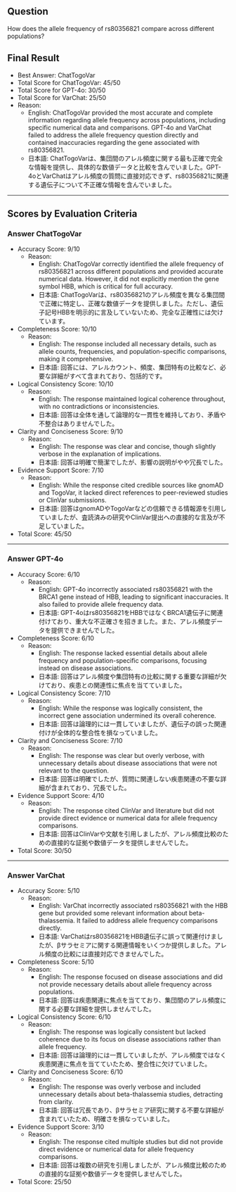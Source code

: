 ## Question

How does the allele frequency of rs80356821 compare across different populations?

## Final Result

- Best Answer: ChatTogoVar
- Total Score for ChatTogoVar: 45/50
- Total Score for GPT-4o: 30/50
- Total Score for VarChat: 25/50
- Reason:
  - English: ChatTogoVar provided the most accurate and complete information regarding allele frequency across populations, including specific numerical data and comparisons. GPT-4o and VarChat failed to address the allele frequency question directly and contained inaccuracies regarding the gene associated with rs80356821.
  - 日本語: ChatTogoVarは、集団間のアレル頻度に関する最も正確で完全な情報を提供し、具体的な数値データと比較を含んでいました。GPT-4oとVarChatはアレル頻度の質問に直接対応できず、rs80356821に関連する遺伝子について不正確な情報を含んでいました。

---

## Scores by Evaluation Criteria

### Answer ChatTogoVar
- Accuracy Score: 9/10
  - Reason: 
    - English: ChatTogoVar correctly identified the allele frequency of rs80356821 across different populations and provided accurate numerical data. However, it did not explicitly mention the gene symbol HBB, which is critical for full accuracy.
    - 日本語: ChatTogoVarは、rs80356821のアレル頻度を異なる集団間で正確に特定し、正確な数値データを提供しました。ただし、遺伝子記号HBBを明示的に言及していないため、完全な正確性には欠けています。
- Completeness Score: 10/10
  - Reason: 
    - English: The response included all necessary details, such as allele counts, frequencies, and population-specific comparisons, making it comprehensive.
    - 日本語: 回答には、アレルカウント、頻度、集団特有の比較など、必要な詳細がすべて含まれており、包括的です。
- Logical Consistency Score: 10/10
  - Reason: 
    - English: The response maintained logical coherence throughout, with no contradictions or inconsistencies.
    - 日本語: 回答は全体を通して論理的な一貫性を維持しており、矛盾や不整合はありませんでした。
- Clarity and Conciseness Score: 9/10
  - Reason: 
    - English: The response was clear and concise, though slightly verbose in the explanation of implications.
    - 日本語: 回答は明確で簡潔でしたが、影響の説明がやや冗長でした。
- Evidence Support Score: 7/10
  - Reason: 
    - English: While the response cited credible sources like gnomAD and TogoVar, it lacked direct references to peer-reviewed studies or ClinVar submissions.
    - 日本語: 回答はgnomADやTogoVarなどの信頼できる情報源を引用していましたが、査読済みの研究やClinVar提出への直接的な言及が不足していました。
- Total Score: 45/50

---

### Answer GPT-4o
- Accuracy Score: 6/10
  - Reason: 
    - English: GPT-4o incorrectly associated rs80356821 with the BRCA1 gene instead of HBB, leading to significant inaccuracies. It also failed to provide allele frequency data.
    - 日本語: GPT-4oはrs80356821をHBBではなくBRCA1遺伝子に関連付けており、重大な不正確さを招きました。また、アレル頻度データを提供できませんでした。
- Completeness Score: 6/10
  - Reason: 
    - English: The response lacked essential details about allele frequency and population-specific comparisons, focusing instead on disease associations.
    - 日本語: 回答はアレル頻度や集団特有の比較に関する重要な詳細が欠けており、疾患との関連性に焦点を当てていました。
- Logical Consistency Score: 7/10
  - Reason: 
    - English: While the response was logically consistent, the incorrect gene association undermined its overall coherence.
    - 日本語: 回答は論理的には一貫していましたが、遺伝子の誤った関連付けが全体的な整合性を損なっていました。
- Clarity and Conciseness Score: 7/10
  - Reason: 
    - English: The response was clear but overly verbose, with unnecessary details about disease associations that were not relevant to the question.
    - 日本語: 回答は明確でしたが、質問に関連しない疾患関連の不要な詳細が含まれており、冗長でした。
- Evidence Support Score: 4/10
  - Reason: 
    - English: The response cited ClinVar and literature but did not provide direct evidence or numerical data for allele frequency comparisons.
    - 日本語: 回答はClinVarや文献を引用しましたが、アレル頻度比較のための直接的な証拠や数値データを提供しませんでした。
- Total Score: 30/50

---

### Answer VarChat
- Accuracy Score: 5/10
  - Reason: 
    - English: VarChat incorrectly associated rs80356821 with the HBB gene but provided some relevant information about beta-thalassemia. It failed to address allele frequency comparisons directly.
    - 日本語: VarChatはrs80356821をHBB遺伝子に誤って関連付けましたが、βサラセミアに関する関連情報をいくつか提供しました。アレル頻度の比較には直接対応できませんでした。
- Completeness Score: 5/10
  - Reason: 
    - English: The response focused on disease associations and did not provide necessary details about allele frequency across populations.
    - 日本語: 回答は疾患関連に焦点を当てており、集団間のアレル頻度に関する必要な詳細を提供しませんでした。
- Logical Consistency Score: 6/10
  - Reason: 
    - English: The response was logically consistent but lacked coherence due to its focus on disease associations rather than allele frequency.
    - 日本語: 回答は論理的には一貫していましたが、アレル頻度ではなく疾患関連に焦点を当てていたため、整合性に欠けていました。
- Clarity and Conciseness Score: 6/10
  - Reason: 
    - English: The response was overly verbose and included unnecessary details about beta-thalassemia studies, detracting from clarity.
    - 日本語: 回答は冗長であり、βサラセミア研究に関する不要な詳細が含まれていたため、明確さを損なっていました。
- Evidence Support Score: 3/10
  - Reason: 
    - English: The response cited multiple studies but did not provide direct evidence or numerical data for allele frequency comparisons.
    - 日本語: 回答は複数の研究を引用しましたが、アレル頻度比較のための直接的な証拠や数値データを提供しませんでした。
- Total Score: 25/50